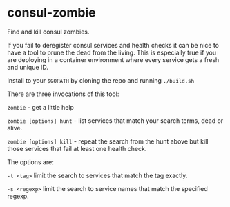 # consul-zombie
Find and kill consul zombies.

If you fail to deregister consul services and health checks it can be nice to
have a tool to prune the dead from the living. This is especially true if you 
are deploying in a container environment where every service gets a fresh
and unique ID.

Install to your `$GOPATH` by cloning the repo and running `./build.sh`

There are three invocations of this tool:

`zombie` - get a little help

`zombie [options] hunt` - list services that match your search terms, dead or alive.

`zombie [options] kill` - repeat the search from the hunt above but kill those services that fail at least one health check.

The options are:
	
`-t <tag>` limit the search to services that match the tag exactly.

`-s <regexp>` limit the search to service names that match the specified regexp.